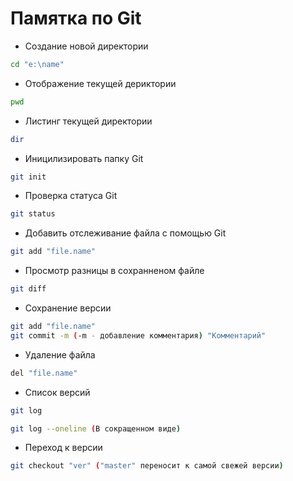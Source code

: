# Памятка по Git

* Создание новой директории
```sh
cd "e:\name"
```
* Отображение текущей дериктории
```sh
pwd
```
* Листинг текущей директории
```sh
dir
```
* Иницилизировать папку Git
```sh
git init
```
* Проверка статуса Git
```sh
git status
```
* Добавить отслеживание файла с помощью Git
```sh
git add "file.name"
``` 
* Просмотр разницы в сохранненом файле
```sh
git diff
```
* Сохранение версии
```sh
git add "file.name"
git commit -m (-m - добавление комментария) "Комментарий"
```
* Удаление файла
```sh
del "file.name"
```
* Список версий
```sh
git log

git log --oneline (В сокращенном виде)
```
* Переход к версии
```sh
git checkout "ver" ("master" переносит к самой свежей версии)
```